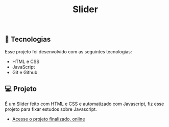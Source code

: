 <h1 align="center"> Slider </h1>
<br>

## 🚀 Tecnologias

Esse projeto foi desenvolvido com as seguintes tecnologias:

- HTML e CSS
- JavaScript
- Git e Github

## 💻 Projeto

É um Slider feito com HTML e CSS e automatizado com Javascript, fiz esse projeto para fixar estudos sobre Javascript.

- [Acesse o projeto finalizado, online](https://guipardindev.github.io/Slider/)